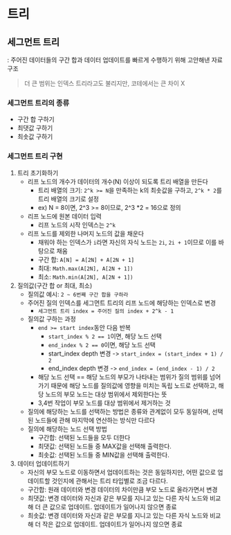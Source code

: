 # 트리
## 세그먼트 트리
: 주어진 데이터들의 구간 합과 데이터 업데이트를 빠르게 수행하기 위해 고안해낸 자료구조

> 더 큰 범위는 인덱스 트리라고도 불리지만, 코테에서는 큰 차이 X

### 세그먼트 트리의 종류
- 구간 합 구하기
- 최댓값 구하기
- 최솟값 구하기

### 세그먼트 트리 구현
1. 트리 초기화하기
   - 리프 노드의 개수가 데이터의 개수(N) 이상이 되도록 트리 배열을 만든다
     - 트리 배열의 크기: `2^k >= N`을 만족하는 k의 최솟값을 구하고, `2^k * 2`를 트리 배열의 크기로 설정
     - ex) N = 8이면, 2^3 >= 8이므로, 2^3 *2 = 16으로 정의
   - 리프 노드에 원본 데이터 입력
     - 리프 노드의 시작 인덱스는 `2^k`
   - 리프 노드를 제외한 나머지 노드의 값을 채운다
     - 채워야 하는 인덱스가 `i`라면 자신의 자식 노드는 `2i`, `2i + 1`이므로 이를 바탕으로 채움
     - 구간 합: `A[N] = A[2N] + A[2N + 1]`
     - 최대: `Math.max(A[2N], A[2N + 1])`
     - 최소: `Math.min(A[2N], A[2N + 1])`
2. 질의값(구간 합 or 최대, 최소)
   - 질의값 예시: `2 ~ 6번째 구간 합을 구하라`
   - 주어진 질의 인덱스를 세그먼트 트리의 리프 노드에 해당하는 인덱스로 변경
     - `세그먼트 트리 index = 주어진 질의 index + 2^k - 1`
   - 질의값 구하는 과정
     - `end >= start index`동안 다음 반복
       - `start_index % 2 == 1`이면, 해당 노드 선택
       - `end_index % 2 == 0`이면, 해당 노드 선택
       - start_index depth 변경 -> `start_index = (start_index + 1) / 2`
       - end_index depth 변경 -> `end_index = (end_index - 1) / 2`
     - 해당 노드 선택 == 해당 노드의 부모가 나타내는 범위가 질의 범위를 넘어가기 때문에 해당 노드를 질의값에 영향을 미치는 독립 노드로 선택하고, 해당 노드의 부모 노드는 대상 범위에서 제외한다는 뜻
     - 3,4번 작업이 부모 노드를 대상 범위에서 제거하는 것
   - 질의에 해당하는 노드를 선택하는 방법은 종류와 관계없이 모두 동일하며, 선택된 노드들에 관해 마지막에 연산하는 방식만 다르다
   - 질의에 해당하는 노드 선택 방법
     - 구간합: 선택된 노드들을 모두 더한다
     - 최댓값: 선택된 노드들 중 MAX값을 선택해 출력한다.
     - 최솟값: 선택된 노드들 중 MIN값을 선택해 출력한다.
3. 데이터 업데이트하기
   - 자신의 부모 노드로 이동하면서 업데이트하는 것은 동일하지만, 어떤 값으로 업데이트할 것인지에 관해서는 트리 타입별로 조금 다르다.
   - 구간합: 원래 데이터와 변경 데이터의 차이만큼 부모 노드로 올라가면서 변경
   - 최댓값: 변경 데이터와 자신과 같은 부모를 지니고 있는 다른 자식 노드와 비교해 더 큰 값으로 업데이트. 업데이트가 일어나지 않으면 종료
   - 최솟값: 변경 데이터와 자신과 같은 부모를 지니고 있는 다른 자식 노드와 비교해 더 작은 값으로 업데이트. 업데이트가 일어나지 않으면 종료